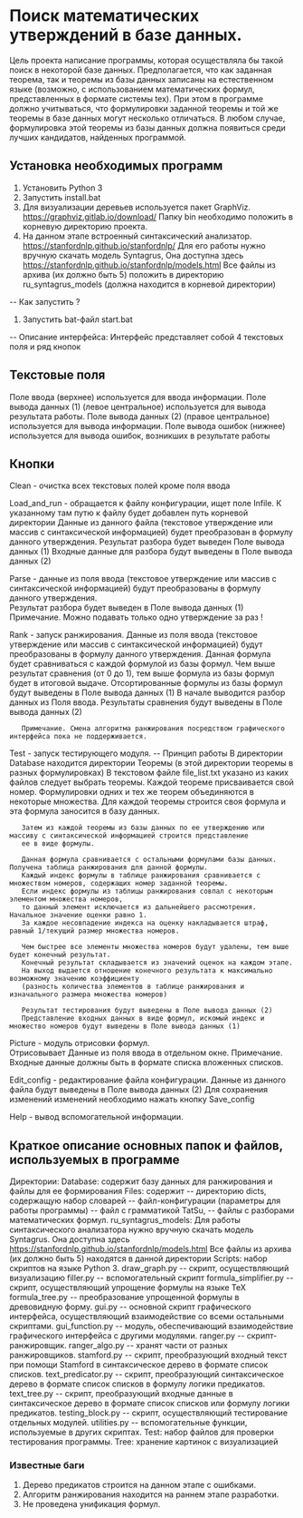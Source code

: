 # Поиск математических утверждений в базе данных.

Цель проекта написание программы, которая осуществляла бы такой поиск в некоторой базе данных. Предполагается, что как заданная теорема, так и теоремы из базы данных записаны на естественном языке (возможно, с использованием математических формул, представленных в формате системы tex). При этом в программе должно учитываться, что формулировки заданной теоремы и той же теоремы в базе данных могут несколько отличаться. В любом случае, формулировка этой теоремы из базы данных должна появиться среди лучших кандидатов, найденных программой.

## Установка необходимых программ
1. Установить Python 3
2. Запустить install.bat
3. Для визуализации деревьев используется пакет GraphViz. https://graphviz.gitlab.io/download/ 
   Папку bin необходимо положить в корневую директорию проекта.
4. На данном этапе встроенный синтаксический анализатор. https://stanfordnlp.github.io/stanfordnlp/ 
   Для его работы нужно вручную скачать модель Syntagrus, 
   Она доступна здесь https://stanfordnlp.github.io/stanfordnlp/models.html 
   Все файлы из архива (их должно быть 5) положить в директорию ru_syntagrus_models (должна находится в корневой директории)

-- Как запустить ?
1. Запустить bat-файл start.bat

-- Описание интерфейса:
   Интерфейс представляет собой 4 текстовых поля и ряд кнопок
   
## Текстовые поля 
Поле ввода (верхнее) используется для ввода информации.
Поле вывода данных (1) (левое центральное) используется для вывода результата работы.
Поле вывода данных (2) (правое центральное) используется для вывода информации.
Поле вывода ошибок (нижнее) используется для вывода ошибок, возникших в результате работы

## Кнопки 

Clean - очистка всех текстовых полей кроме поля ввода

Load_and_run - обращается к файлу конфигурации, ищет поле Infile. К указанному там путю к файлу будет добавлен путь корневой директории
			 Данные из данного файла (текстовое утверждение или массив с синтаксической информацией) будет преобразован в формулу данного утверждения.
			 Результат разбора будет выведен Поле вывода данных (1)
			 Входные данные для разбора будут выведены в Поле вывода данных (2)
			 
Parse - данные из поля ввода (текстовое утверждение или массив с синтаксической информацией) будут преобразованы в формулу данного утверждения.	 
		Результат разбора будет выведен в Поле вывода данных (1)	 
		Примечание. Можно подавать только одно утверждение за раз !

Rank - запуск ранжирования. 
	   Данные из поля ввода (текстовое утверждение или массив с синтаксической информацией) будут преобразованы 
	   в формулу данного утверждения. Данная формула будет сравниваться с каждой формулой из базы формул. 
	   Чем выше результат сравнения (от 0 до 1), тем выше формула из базы формул будет в итоговой выдаче.
	   Отсортированные формулы из базы формул будут выведены в Поле вывода данных (1)
	   В начале выводится разбор данных из Поля ввода.
	   Результаты сравнения будут выведены в Поле вывода данных (2)
	   
	   Примечание. Смена алгоритма ранжирования посредством графического интерфейса пока не поддерживается.

Test - запуск тестирующего модуля.
	   -- Принцип работы 
	   В директории Database находится директории Теоремы (в этой директории теоремы в разных формулировках)
		  В текстовом файле file_list.txt указано из каких файлов следует выбрать теоремы.
		  Каждой теореме присваивается свой номер. Формулировки одних и тех же теорем объединяются в некоторые множества.
		  Для каждой теоремы строится своя формула и эта формула заносится в базу данных.
		  
	   Затем из каждой теоремы из базы данных по ее утверждению или массиву с синтаксической информацией строится представление
	   ее в виде формулы.
	   
	   Данная формула сравнивается с остальными формулами базы данных. Получена таблица ранжирования для данной формулы.
	   Каждый индекс формулы в таблице ранжирования сравнивается с множеством номеров, содержащих номер заданной теоремы.
	   Если индекс формулы из таблицы ранжирования совпал с некоторым элементом множества номеров, 
	   то данный элемент исключается из дальнейшего рассмотрения. Начальное значение оценки равно 1.
	   За каждое несовпадение индекса на оценку накладывается штраф, равный 1/текущий размер множества номеров.
	   
	   Чем быстрее все элементы множества номеров будут удалены, тем выше будет конечный результат.
	   Конечный результат складывается из значений оценок на каждом этапе.
	   На выход выдается отношение конечного результата к максимально возможному значению коэффициенту 
	   (разность количества элементов в таблице ранжирования и изначального размера множества номеров)
	   
	   Результат тестирования будут выведены в Поле вывода данных (2)
	   Представление входных данных в виде формул, искомый индекс и множество номеров будут выведены в Поле вывода данных (1)
	   
Picture - модуль отрисовки формул.   
	  Отрисовывает Данные из поля ввода в отдельном окне.
	  Примечание. Входные данные должны быть в формате списка вложенных списков.

Edit_config - редактирование файла конфигурации. Данные из данного файла будут выведены в Поле вывода данных (2)
	Для сохранения изменений изменений необходимо нажать кнопку Save_config
	
Help - вывод вспомогательной информации.
		  
## Краткое описание основных папок и файлов, используемых в программе 
Директории:
	Database: содержит базу данных для ранжирования и файлы для ее формирования
	Files: содержит
		   -- директорию dicts, содержащую набор словарей
		   -- файл-конфигурации (параметры для работы программы)
		   -- файл с грамматикой TatSu, 
		   -- файлы с разборами математических формул.
    ru_syntagrus_models: Для работы синтаксического анализатора нужно вручную скачать модель Syntagrus. Она доступна здесь https://stanfordnlp.github.io/stanfordnlp/models.html 
						 Все файлы из архива (их должно быть 5) находятся в данной директории
	Scripts: набор скриптов на языке Python 3.
		draw_graph.py -- скрипт, осуществляющий визуализацию
		filler.py -- вспомогательный скрипт
		formula_simplifier.py -- скрипт, осуществляющий упрощение формулы на языке TeX
		formula_tree.py -- преобразование упрощенной формулы в древовидную форму.
		gui.py -- основной скрипт графического интерфейса, осуществляющий взаимодействие со всеми остальными скриптами.
		gui_function.py -- модуль, обеспечивающий взаимодействие графического интерфейса с другими модулями.
		ranger.py -- скрипт-ранжировщик.
		ranger_algo.py -- хранят части от разных ранжировщиков.
		stamford.py -- скрипт, преобразующий входный текст при помощи Stamford в синтаксическое дерево в формате список списков.
		text_predicator.py -- скрипт, преобразующий синтаксическое дерево в формате список списков в формулу логики предикатов.
		text_tree.py -- скрипт, преобразующий входные данные в синтаксическое дерево в формате список списков или формулу логики предикатов.
		testing_block.py -- скрипт, осуществляющий тестирование отдельных модулей.
		utilities.py -- вспомогательные функции, используемые в других скриптах.
	Test: набор файлов для проверки тестирования программы.
    Tree: хранение картинок с визуализацией
    
### Известные баги
1. Дерево предикатов строится на данном этапе с ошибками.
2. Алгоритм ранжирования находится на раннем этапе разработки.
3. Не проведена унификация формул.

